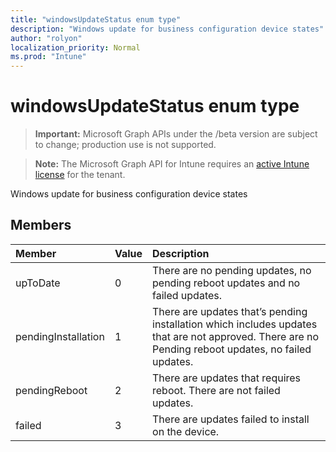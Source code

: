 ```yaml
---
title: "windowsUpdateStatus enum type"
description: "Windows update for business configuration device states"
author: "rolyon"
localization_priority: Normal
ms.prod: "Intune"
---
```


# windowsUpdateStatus enum type

> **Important:** Microsoft Graph APIs under the /beta version are subject to change; production use is not supported.

> **Note:** The Microsoft Graph API for Intune requires an [active Intune license](https://go.microsoft.com/fwlink/?linkid=839381) for the tenant.

Windows update for business configuration device states

## Members
|Member|Value|Description|
|:---|:---|:---|
|upToDate|0|There are no pending updates, no pending reboot updates and no failed updates.|
|pendingInstallation|1|There are updates that’s pending installation which includes updates that are not approved. There are no Pending reboot updates, no failed updates.|
|pendingReboot|2|There are updates that requires reboot. There are not failed updates.|
|failed|3|There are updates failed to install on the device.|




